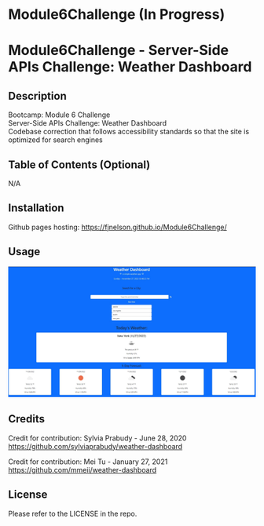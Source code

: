 # Module6Challenge (In Progress)
# Module6Challenge - Server-Side APIs Challenge: Weather Dashboard

## Description

Bootcamp: Module 6 Challenge <br />
Server-Side APIs Challenge: Weather Dashboard <br />
Codebase correction that follows accessibility standards so that the site is optimized for search engines


## Table of Contents (Optional)

N/A

## Installation

Github pages hosting: https://fjnelson.github.io/Module6Challenge/

## Usage

![alt text](./assets/weatherAPI.JPG)

## Credits

Credit for contribution: 
Sylvia Prabudy - June 28, 2020
https://github.com/sylviaprabudy/weather-dashboard

Credit for contribution:
Mei Tu - January 27, 2021
https://github.com/mmeii/weather-dashboard


## License

Please refer to the LICENSE in the repo.